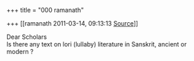 +++
title = "000 ramanath"

+++
[[ramanath	2011-03-14, 09:13:13 [Source](https://groups.google.com/g/bvparishat/c/9DwgJRhVHCM)]]



Dear Scholars  
Is there any text on lori (lullaby) literature in Sanskrit, ancient or  
modern ?

